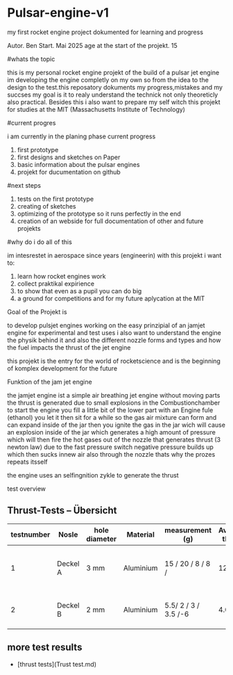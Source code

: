 # Pulsar-engine-v1
my first rocket engine project dokumented for learning and progress

Autor. Ben
Start. Mai 2025
age at the start of the projekt. 15

#whats the topic

this is my personal rocket engine projekt of the build of a pulsar jet engine im developing the engine completly on my own so from the idea to the design to the test.this reposatory dokuments my progress,mistakes and my succses
my goal is it to realy understand the technick not only theoreticly also practical. Besides this i also want to prepare my self witch this projekt for studies at the MIT (Massachusetts Institute of Technology)

#current progres

i am currently in the planing phase current progress

1. first prototype
2. first designs and sketches on Paper
3. basic information about the pulsar engines
4. projekt for ducumentation on github

#next steps

1. tests on the first prototype
2. creating of sketches
3. optimizing of the prototype so it runs perfectly in the end
4. creation of an webside for full documentation of other and future projekts

#why do i do all of this

im intesrestet in aerospace since years (engineerin) with this projekt i want to:

1. learn how rocket engines work
2.  collect praktikal expirience
3. to show that even as a pupil you can do big
4. a ground for competitions and for my future aplycation at the MIT

Goal of the Projekt is

to develop pulsjet engines working on the easy prinzipial of an jamjet engine for experimental and test uses i also want to understand the engine the physik behind it and also the different nozzle forms and types and how the fuel impacts the thrust of the jet engine

this projekt is the entry for the world of rocketscience and is the beginning of komplex development for the future


Funktion of the jam jet engine 


the jamjet engine ist a simple air breathing jet engine without moving parts the thrust is generated due to small explosions in the Combustionchamber
to start the engine you fill a little bit of the lower part with an Engine fule (ethanol) you let it then sit for a while so the gas air mixture can form and can expand inside of the jar then you ignite the gas in the jar wich will cause an explosion inside of the jar
which generates a high amount of pressure which will then fire the hot gases out of the nozzle that generates thrust (3 newton law) due to the fast pressure switch negative pressure builds up which then sucks innew air also through the nozzle thats why the prozes repeats itsself

the engine uses an selfingnition zykle to generate the thrust

test overview
 
## Thrust-Tests – Übersicht

|testnumber  | Nosle    | hole diameter    | Material     | measurement (g)          | Average thrust            | REmark                   |
|------------|----------|------------------|--------------|--------------------------|---------------------------|--------------------------|
| 1          | Deckel A | 3 mm             | Aluminium    |15 / 20 / 8 / 8 /         | 12.2 g                    |high thrust by the first tests       |
| 2          | Deckel B | 2 mm             | Aluminium    |5.5/ 2 / 3 / 3.5 /-6      | 4.0 g                     | low thrust in between the test      |

## more test results

- [thrust tests](Trust test.md)
